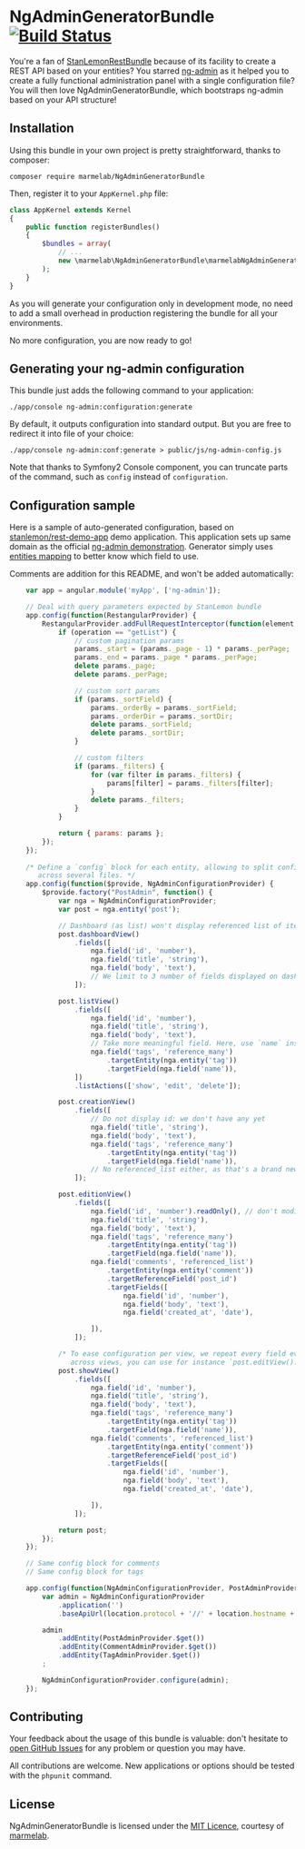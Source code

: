 NgAdminGeneratorBundle [![Build Status](https://travis-ci.org/marmelab/NgAdminGeneratorBundle.png?branch=master)](https://travis-ci.org/marmelab/NgAdminGeneratorBundle)
======================

You're a fan of [StanLemonRestBundle](#) because of its facility to create a REST API based on your entities?
You starred [ng-admin](#) as it helped you to create a fully functional administration panel with a single configuration file?
You will then love NgAdminGeneratorBundle, which bootstraps ng-admin based on your API structure!

## Installation

Using this bundle in your own project is pretty straightforward, thanks to composer:

`composer require marmelab/NgAdminGeneratorBundle`

Then, register it to your `AppKernel.php` file:

``` php
class AppKernel extends Kernel
{
    public function registerBundles()
    {
        $bundles = array(
            // ...
            new \marmelab\NgAdminGeneratorBundle\marmelabNgAdminGeneratorBundle(),
        );
    }
}
```

As you will generate your configuration only in development mode, no need to add a small overhead in production registering
the bundle for all your environments.

No more configuration, you are now ready to go!

## Generating your ng-admin configuration

This bundle just adds the following command to your application:

`./app/console ng-admin:configuration:generate`

By default, it outputs configuration into standard output. But you are free to redirect it into file of your choice:

`./app/console ng-admin:conf:generate > public/js/ng-admin-config.js`

Note that thanks to Symfony2 Console component, you can truncate parts of the command, such as `config` instead of 
`configuration`.

## Configuration sample

Here is a sample of auto-generated configuration, based on [stanlemon/rest-demo-app](https://github.com/stanlemon/rest-demo-app)
demo application. This application sets up same domain as the official [ng-admin demonstration](#). Generator simply uses
[entities mapping](https://github.com/stanlemon/rest-demo-app/tree/master/src/Lemon/RestDemoBundle/Entity) to better know
which field to use.

Comments are addition for this README, and won't be added automatically:

``` js
    var app = angular.module('myApp', ['ng-admin']);

    // Deal with query parameters expected by StanLemon bundle
    app.config(function(RestangularProvider) {
        RestangularProvider.addFullRequestInterceptor(function(element, operation, what, url, headers, params) {
            if (operation == "getList") {
                // custom pagination params
                params._start = (params._page - 1) * params._perPage;
                params._end = params._page * params._perPage;
                delete params._page;
                delete params._perPage;

                // custom sort params
                if (params._sortField) {
                    params._orderBy = params._sortField;
                    params._orderDir = params._sortDir;
                    delete params._sortField;
                    delete params._sortDir;
                }

                // custom filters
                if (params._filters) {
                    for (var filter in params._filters) {
                        params[filter] = params._filters[filter];
                    }
                    delete params._filters;
                }
            }

            return { params: params };
        });
    });
    
    /* Define a `config` block for each entity, allowing to split configuration
       across several files. */
    app.config(function($provide, NgAdminConfigurationProvider) {
        $provide.factory("PostAdmin", function() {
            var nga = NgAdminConfigurationProvider;
            var post = nga.entity('post');

            // Dashboard (as list) won't display referenced list of items.
            post.dashboardView()
                .fields([
                    nga.field('id', 'number'),
                    nga.field('title', 'string'),
                    nga.field('body', 'text'),
                    // We limit to 3 number of fields displayed on dashboard
                ]);

            post.listView()
                .fields([
                    nga.field('id', 'number'),
                    nga.field('title', 'string'),
                    nga.field('body', 'text'),
                    // Take more meaningful field. Here, use `name` instead of `id`
                    nga.field('tags', 'reference_many')
                        .targetEntity(nga.entity('tag'))
                        .targetField(nga.field('name')),
                ])
                .listActions(['show', 'edit', 'delete']);

            post.creationView()
                .fields([
                    // Do not display id: we don't have any yet
                    nga.field('title', 'string'),
                    nga.field('body', 'text'),
                    nga.field('tags', 'reference_many')
                        .targetEntity(nga.entity('tag'))
                        .targetField(nga.field('name')),
                    // No referenced_list either, as that's a brand new entity
                ]);

            post.editionView()
                .fields([
                    nga.field('id', 'number').readOnly(), // don't modify id
                    nga.field('title', 'string'),
                    nga.field('body', 'text'),
                    nga.field('tags', 'reference_many')
                        .targetEntity(nga.entity('tag'))
                        .targetField(nga.field('name')),
                    nga.field('comments', 'referenced_list')
                        .targetEntity(nga.entity('comment'))
                        .targetReferenceField('post_id')
                        .targetFields([
                            nga.field('id', 'number'),
                            nga.field('body', 'text'),
                            nga.field('created_at', 'date'),

                    ]),
                ]);

            /* To ease configuration per view, we repeat every field every time. If you want to display same fields
               across views, you can use for instance `post.editView().fields()` to get edition fields. */
            post.showView()
                .fields([
                    nga.field('id', 'number'),
                    nga.field('title', 'string'),
                    nga.field('body', 'text'),
                    nga.field('tags', 'reference_many')
                        .targetEntity(nga.entity('tag'))
                        .targetField(nga.field('name')),
                    nga.field('comments', 'referenced_list')
                        .targetEntity(nga.entity('comment'))
                        .targetReferenceField('post_id')
                        .targetFields([
                            nga.field('id', 'number'),
                            nga.field('body', 'text'),
                            nga.field('created_at', 'date'),

                    ]),
                ]);

            return post;
        });
    });

    // Same config block for comments
    // Same config block for tags

    app.config(function(NgAdminConfigurationProvider, PostAdminProvider, CommentAdminProvider, TagAdminProvider) {
        var admin = NgAdminConfigurationProvider
            .application('')
            .baseApiUrl(location.protocol + '//' + location.hostname + (location.port ? ':' + location.port : '') + '/api/')

        admin
            .addEntity(PostAdminProvider.$get())
            .addEntity(CommentAdminProvider.$get())
            .addEntity(TagAdminProvider.$get())
        ;

        NgAdminConfigurationProvider.configure(admin);
    });
```

## Contributing

Your feedback about the usage of this bundle is valuable: don't hesitate to [open GitHub Issues](https://github.com/marmelab/ng-admin/issues)
for any problem or question you may have.

All contributions are welcome. New applications or options should be tested with the `phpunit` command.

## License

NgAdminGeneratorBundle is licensed under the [MIT Licence](LICENSE), courtesy of [marmelab](http://marmelab.com).
